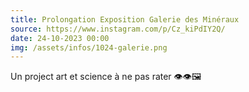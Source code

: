 ```yaml
---
title: Prolongation Exposition Galerie des Minéraux
source: https://www.instagram.com/p/Cz_kiPdIY2Q/
date: 24-10-2023 00:00
img: /assets/infos/1024-galerie.png
---
```


Un project art et science à ne pas rater 👁️👁️🖼️